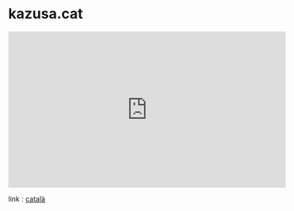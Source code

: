 # kazusa.cat


<iframe width="560" height="315" src="https://www.youtube-nocookie.com/embed/2SuIPy23ajY?si=T-ZzCEAs2AKA8hVo" title="YouTube video player" frameborder="0" allow="accelerometer; autoplay; clipboard-write; encrypted-media; gyroscope; picture-in-picture; web-share" allowfullscreen></iframe>


<link href="https://mstdn.maud.io/@su_rususu" rel="me">

link : [català](catala.md)